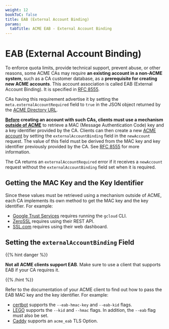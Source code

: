```yaml
---
weight: 12
bookToC: false
title: EAB (External Account Binding)
params:
  tabTitle: ACME EAB - External Account Binding
---
```


# EAB (External Account Binding)

To enforce quota limits, provide technical support, prevent abuse, or other
reasons, some ACME CAs may require **an existing account in a non-ACME system**,
such as a CA customer database, as a **prerequisite for creating new ACME
accounts**. This account association is called EAB (External Account Binding).
It is specified in
[RFC 8555](https://datatracker.ietf.org/doc/html/rfc8555#section-7.3.4).

CAs having this requirement advertise it by setting the
`meta.externalAccountRequired` field to `true` in the JSON object returned by
the [ACME Directory URL](/acme/overview/#directory).

**<ins>Before</ins> creating an account with such CAs, clients must use a
mechanism <ins>outside of ACME</ins>** to retrieve a MAC (Message Authentication
Code) key and a key identifier provided by the CA. Clients can then create a new
[ACME account](/acme/overview/#account) by setting the `externalAccountBinding`
field in the `newAccount` request. The value of this field must be derived from
the MAC key and key identifier previously provided by the CA. See
[RFC 8555](https://datatracker.ietf.org/doc/html/rfc8555#section-7.3.4) for more
information.

The CA returns an `externalAccountRequired` error if it receives a `newAccount`
request without the `externalAccountBinding` field set when it is required.

## Getting the MAC Key and the Key Identifier

Since these values must be retrieved using a mechanism outside of ACME, each CA
implements its own method to get the MAC key and the key identifier. For
example:

- [Google Trust Services](https://cloud.google.com/certificate-manager/docs/public-ca-tutorial#request-key-hmac)
  requires running the `gcloud` CLI.
- [ZeroSSL](https://zerossl.com/documentation/acme/generate-eab-credentials/)
  requires using their REST API.
- [SSL.com](https://www.ssl.com/guide/ssl-tls-certificate-issuance-and-revocation-with-acme/#ftoc-heading-2)
  requires using their web dashboard.

## Setting the `externalAccountBinding` Field

{{% hint danger %}}

**Not all ACME clients support EAB**. Make sure to use a client that supports
EAB if your CA requires it.

{{% /hint %}}

Refer to the documentation of your ACME client to find out how to pass the EAB
MAC key and the key identifier. For example:

- [certbot](https://certbot.eff.org/) supports the `--eab-hmac-key` and
  `--eab-kid` flags.
- [LEGO](https://go-acme.github.io/lego/) supports the `--kid` and `--hmac`
  flags. In addition, the `--eab` flag must also be set.
- [Caddy](https://caddyserver.com/docs/caddyfile/options#acme-eab) supports an
  `acme_eab` TLS Option.
